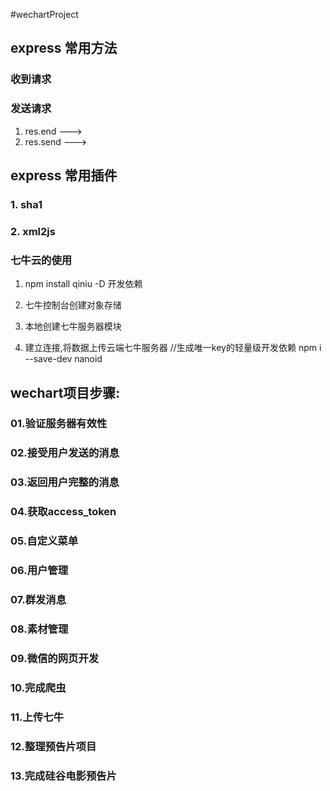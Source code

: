 #wechartProject
## express 常用方法

###  收到请求
###  发送请求
1. res.end --->
2. res.send --->

## express 常用插件
### 1. sha1
### 2. xml2js

### 七牛云的使用

1. npm install qiniu -D 开发依赖 

2. 七牛控制台创建对象存储 

3. 本地创建七牛服务器模块

4. 建立连接,将数据上传云端七牛服务器 
    //生成唯一key的轻量级开发依赖
    npm i  --save-dev nanoid   
	
## wechart项目步骤: 
### 01.验证服务器有效性
### 02.接受用户发送的消息
### 03.返回用户完整的消息
### 04.获取access_token
### 05.自定义菜单
### 06.用户管理
### 07.群发消息
### 08.素材管理
### 09.微信的网页开发
### 10.完成爬虫
### 11.上传七牛
### 12.整理预告片项目
### 13.完成硅谷电影预告片
